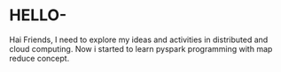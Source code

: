 # HELLO-


Hai Friends,
I need to explore my ideas and activities in distributed and cloud computing. Now i started to learn pyspark programming with map reduce concept.
